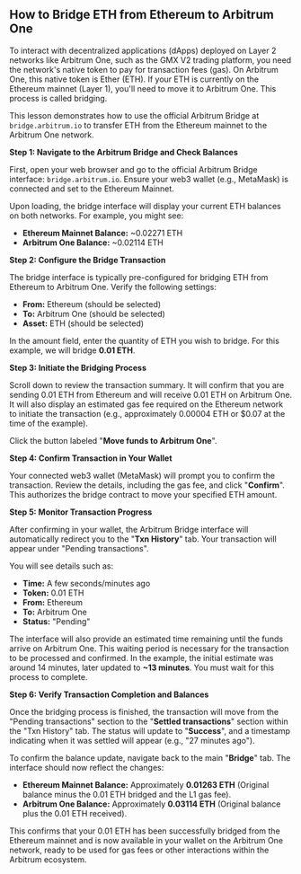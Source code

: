 ## How to Bridge ETH from Ethereum to Arbitrum One

To interact with decentralized applications (dApps) deployed on Layer 2 networks like Arbitrum One, such as the GMX V2 trading platform, you need the network's native token to pay for transaction fees (gas). On Arbitrum One, this native token is Ether (ETH). If your ETH is currently on the Ethereum mainnet (Layer 1), you'll need to move it to Arbitrum One. This process is called bridging.

This lesson demonstrates how to use the official Arbitrum Bridge at `bridge.arbitrum.io` to transfer ETH from the Ethereum mainnet to the Arbitrum One network.

**Step 1: Navigate to the Arbitrum Bridge and Check Balances**

First, open your web browser and go to the official Arbitrum Bridge interface: `bridge.arbitrum.io`. Ensure your web3 wallet (e.g., MetaMask) is connected and set to the Ethereum Mainnet.

Upon loading, the bridge interface will display your current ETH balances on both networks. For example, you might see:
*   **Ethereum Mainnet Balance:** ~0.02271 ETH
*   **Arbitrum One Balance:** ~0.02114 ETH

**Step 2: Configure the Bridge Transaction**

The bridge interface is typically pre-configured for bridging ETH from Ethereum to Arbitrum One. Verify the following settings:
*   **From:** Ethereum (should be selected)
*   **To:** Arbitrum One (should be selected)
*   **Asset:** ETH (should be selected)

In the amount field, enter the quantity of ETH you wish to bridge. For this example, we will bridge **0.01 ETH**.

**Step 3: Initiate the Bridging Process**

Scroll down to review the transaction summary. It will confirm that you are sending 0.01 ETH from Ethereum and will receive 0.01 ETH on Arbitrum One. It will also display an estimated gas fee required on the Ethereum network to initiate the transaction (e.g., approximately 0.00004 ETH or $0.07 at the time of the example).

Click the button labeled "**Move funds to Arbitrum One**".

**Step 4: Confirm Transaction in Your Wallet**

Your connected web3 wallet (MetaMask) will prompt you to confirm the transaction. Review the details, including the gas fee, and click "**Confirm**". This authorizes the bridge contract to move your specified ETH amount.

**Step 5: Monitor Transaction Progress**

After confirming in your wallet, the Arbitrum Bridge interface will automatically redirect you to the "**Txn History**" tab. Your transaction will appear under "Pending transactions".

You will see details such as:
*   **Time:** A few seconds/minutes ago
*   **Token:** 0.01 ETH
*   **From:** Ethereum
*   **To:** Arbitrum One
*   **Status:** "Pending"

The interface will also provide an estimated time remaining until the funds arrive on Arbitrum One. This waiting period is necessary for the transaction to be processed and confirmed. In the example, the initial estimate was around 14 minutes, later updated to **~13 minutes**. You must wait for this process to complete.

**Step 6: Verify Transaction Completion and Balances**

Once the bridging process is finished, the transaction will move from the "Pending transactions" section to the "**Settled transactions**" section within the "Txn History" tab. The status will update to "**Success**", and a timestamp indicating when it was settled will appear (e.g., "27 minutes ago").

To confirm the balance update, navigate back to the main "**Bridge**" tab. The interface should now reflect the changes:
*   **Ethereum Mainnet Balance:** Approximately **0.01263 ETH** (Original balance minus the 0.01 ETH bridged and the L1 gas fee).
*   **Arbitrum One Balance:** Approximately **0.03114 ETH** (Original balance plus the 0.01 ETH received).

This confirms that your 0.01 ETH has been successfully bridged from the Ethereum mainnet and is now available in your wallet on the Arbitrum One network, ready to be used for gas fees or other interactions within the Arbitrum ecosystem.
